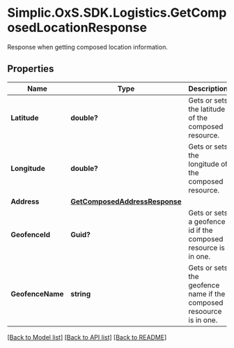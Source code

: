 # Simplic.OxS.SDK.Logistics.GetComposedLocationResponse
Response when getting composed location information.

## Properties

Name | Type | Description | Notes
------------ | ------------- | ------------- | -------------
**Latitude** | **double?** | Gets or sets the latitude of the composed resource. | [optional] 
**Longitude** | **double?** | Gets or sets the longitude of the composed resource. | [optional] 
**Address** | [**GetComposedAddressResponse**](GetComposedAddressResponse.md) |  | [optional] 
**GeofenceId** | **Guid?** | Gets or sets a geofence id if the composed resource is in one. | [optional] 
**GeofenceName** | **string** | Gets or sets the geofence name if the composed resoource is in one. | [optional] 

[[Back to Model list]](../README.md#documentation-for-models) [[Back to API list]](../README.md#documentation-for-api-endpoints) [[Back to README]](../README.md)

